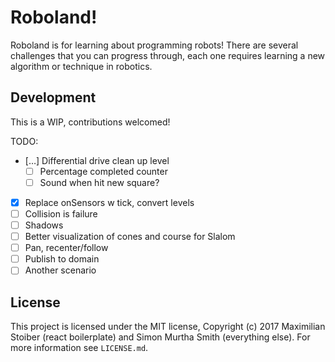 # Roboland!

Roboland is for learning about programming robots! There are several challenges
that you can progress through, each one requires learning a new algorithm or
technique in robotics.


## Development

This is a WIP, contributions welcomed!

TODO:

* […] Differential drive clean up level
  * [ ] Percentage completed counter
  * [ ] Sound when hit new square?
* [x] Replace onSensors w tick, convert levels
* [ ] Collision is failure
* [ ] Shadows
* [ ] Better visualization of cones and course for Slalom
* [ ] Pan, recenter/follow
* [ ] Publish to domain
* [ ] Another scenario

## License

This project is licensed under the MIT license, Copyright (c) 2017 Maximilian
Stoiber (react boilerplate) and Simon Murtha Smith (everything else). For more
information see `LICENSE.md`.
